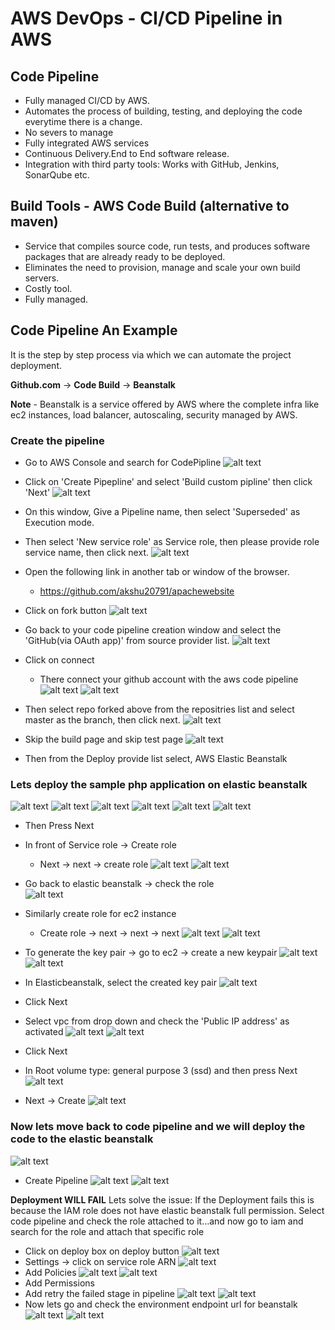 # AWS DevOps - CI/CD Pipeline in AWS

## Code Pipeline

- Fully managed CI/CD by AWS.
- Automates the process of building, testing, and deploying the code everytime there is a change.
- No severs to manage
- Fully integrated AWS services
- Continuous Delivery.End to End software release.
- Integration with third party tools: Works with GitHub, Jenkins, SonarQube etc.

## Build Tools - AWS Code Build (alternative to maven)

- Service that compiles source code, run tests, and produces software packages that are already ready to be deployed.
- Eliminates the need to provision, manage and scale your own build servers.
- Costly tool.
- Fully managed.

## Code Pipeline An Example

It is the step by step process via which we can automate the project deployment.

**Github.com** -> **Code Build** -> **Beanstalk**

**Note** - Beanstalk is a service offered by AWS where the complete infra like ec2 instances, load balancer, autoscaling, security managed by AWS.

### Create the pipeline

- Go to AWS Console and search for CodePipline
![alt text](image-31.png)

- Click on 'Create Pipepline' and select 'Build custom pipline' then click 'Next'
![alt text](image-32.png)

- On this window, Give a Pipeline name, then select 'Superseded' as Execution mode.
- Then select 'New service role' as Service role, then please provide role service name, then click next.
![alt text](image-33.png)

- Open the following link in another tab or window of the browser.
    - https://github.com/akshu20791/apachewebsite

- Click on fork button
![alt text](image-34.png)

- Go back to your code pipeline creation window and select the 'GitHub(via OAuth app)' from source provider list.
![alt text](image-35.png)

- Click on connect
  - There connect your github account with the aws code pipeline
![alt text](image-36.png)
![alt text](image-37.png)

- Then select repo forked above from the repositries list and select master as the branch, then click next.
![alt text](image-38.png)

- Skip the build page and skip test page
![alt text](image-39.png)

- Then from the Deploy provide list select, AWS Elastic Beanstalk

### Lets deploy the sample php application on elastic beanstalk
![alt text](image-40.png)
![alt text](image-41.png)
![alt text](image-42.png)
![alt text](image-43.png)
![alt text](image-44.png)
![alt text](image-45.png)

- Then Press Next
- In front of Service role -> Create role
    - Next -> next -> create role
        ![alt text](image-46.png)
        ![alt text](image-47.png)
- Go back to elastic beanstalk -> check the role\
![alt text](image-48.png) 
- Similarly create role for ec2 instance
    - Create role -> next -> next -> next
        ![alt text](image-49.png)
![alt text](image-50.png)
- To generate the key pair -> go to ec2 -> create a new keypair
![alt text](image-51.png) 
![alt text](image-52.png)
- In Elasticbeanstalk, select the created key pair
![alt text](image-53.png)

- Click Next
- Select vpc from drop down and check the 'Public IP address' as activated
![alt text](image-54.png)
![alt text](image-55.png)
- Click Next
- In Root volume type: general purpose 3 (ssd) and then press Next
![alt text](image-56.png)
- Next -> Create
![alt text](image-57.png)

### Now lets move back to code pipeline and we will deploy the code to the elastic beanstalk
![alt text](image-58.png)
- Create Pipeline
![alt text](image-59.png)
![alt text](image-60.png)

**Deployment WILL FAIL**
Lets solve the issue:
If the Deployment fails this is because the IAM role does not have elastic beanstalk
full permission. Select code pipeline and check the role attached to it…and now go to
iam and search for the role and attach that specific role

- Click on deploy box on deploy button
![alt text](image-61.png)
- Settings -> click on service role ARN
![alt text](image-62.png)
- Add Policies
![alt text](image-63.png)
![alt text](image-64.png)
- Add Permissions
- Add retry the failed stage in pipeline
![alt text](image-65.png)
![alt text](image-66.png)
- Now lets go and check the environment endpoint url for beanstalk
![alt text](image-67.png)
![alt text](image-68.png)
